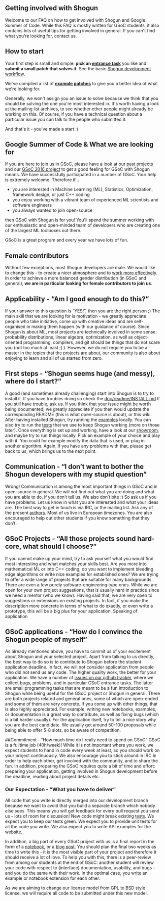 ## Getting involved with Shogun
Welcome to our FAQ on how to get involved with Shogun and Google Summer of Code. While this FAQ is mostly written for GSoC students, it also contains lots of useful tips for getting involved in general. If you can't find what you're looking for, contact us. 

## How to start
Your first step is small and simple: **pick an [entrance task](https://github.com/shogun-toolbox/shogun/issues?q=is%3Aopen+is%3Aissue+label%3Aentrance)** you like and **submit a small patch that solves it**. See the basic [Shogun development workflow](Developing-Shogun).

We've compiled a list of [**example patches**](GSoC-2016-example-patches) to give you a better idea of what we're looking for.

Generally, we won't assign you an issue to solve because we think that you should be solving the one you're most interested in. It's worth having a look at the mailing list archives, to see whether other people might already be working on this. Of course, if you have a technical question about a particular issue you can talk to the people who submitted it. 

And that's it - you've made a start :)

## Google Summer of Code & What we are looking for
If you are here to join us in GSoC, please have a look at our [past projects](GSoC-follow-up-blog-posts) and our [GSoC 2016 project](Google%20Summer%20of%20Code%202016%20Projects) to get a good feeling for GSoC with Shogun means.
We have successfully participated in a number of GSoC. Your help is extremely welcome. Therefore if...

 * you are interested in Machine Learning (ML), Statistics, Optimization, framework design, or just C++ coding
 * you enjoy working with a vibrant team of experienced ML scientists and software engineers
 * you always wanted to join open-source 

then GSoC with Shogun is for you! You'll spend the summer working with our enthusiastic and open-minded team of developers who are creating one of the largest ML toolboxes out there.

GSoC is a great program and every year we have lots of fun.

## Female contributors
Without few exceptions, most Shogun developers are male. We would like to change this - to create a nicer atmosphere and to [work more effectively](http://www.nytimes.com/2015/01/18/opinion/sunday/why-some-teams-are-smarter-than-others.html?_r=0). In order to achieve a more balanced gender distribution (in GSoC and general), **we are in particular looking for female contributors to join us**.

## Applicability - “Am I good enough to do this?”
If your answer to this question is “YES!”, then you are the right person ;) The main skill that we are looking for is motivation - we greatly appreciate people who take initiative, come up with creative ideas and are self-organised in making them happen (with our guidance of course). Since Shogun is about ML, most projects are technically involved in some sense: probability distributions, linear algebra, optimization, as well as object-oriented programming, compilers, and git should be things that do not scare you (not too much at least ;) ). However, we do not require you to be a master in the topics that the projects are about, our community is also about enjoying to learn and all of us started from zero.

## First steps - “Shogun seems huge (and messy), where do I start?”
A good (and sometimes already challenging) start into Shogun is to try to install it. If you have troubles doing so check the [doc/readme/INSTALL.md](https://github.com/shogun-toolbox/docs/blob/master/INSTALL.md) If you still have trouble, ask us. If you think that your issue might be worth being documented, we greatly appreciate if you then would update the corresponding README (this is what open-source is about), or this wiki. After having installed Shogun, try running the [examples](http://shogun.ml/examples) locally. You can also try to run the [tests](Testing) that we use to keep Shogun working (more on those later). Once everything is set up and working, have a look at our [showroom](http://shogun.ml/showroom), and maybe try to run things locally. Pick an example of your choice and play with it. You could for example modify the data that is used, or plug in another algorithm. Again, if you have any problems with that, please get back to us, which brings us to the next point.

## Communication - “I don’t want to bother the Shogun developers with my stupid question”
Wrong! Communication is among the most important things in GSoC and in open-source in general. We will not find out what you are doing and what you are able to do, if you don’t tell us. We also don’t bite :) So ask us if you have problems. Let us know in what you are interested and what your ideas are. The best way to get in touch is via IRC, or the mailing list. Ask any of the present [authors](AUTHORS). Most of us live in European timezones. You are also encouraged to help out other students if you know something that they don’t.

## GSoC Projects - “All those projects sound hard-core, what should I choose?”
If you cannot make up your mind, try to ask yourself what you would find most interesting and what matches your skills best. Are you more into mathematical ML or into C++ coding, do you want to implement bleeding edge algorithms or write nice examples for established ones? We are trying to offer a wide range of projects that are suitable for many backgrounds. There are even a few purely software-engineering type ones. While we are open for your own project suggestions, that is usually hard in practice since we need a mentor (who we know). Having said that, we are very open to suggestions or extensions on existing projects. In fact, if you make the description more concrete in terms of what to do exactly, or even write a prototype, this will be a big plus for your application. Speaking of application

## GSoC applications - “How do I convince the Shogun people of myself”
As already mentioned above, you have to commit us of your excitement about Shogun and your selected project. Apart from talking to us directly, the best way to do so is to contribute to Shogun before the student application deadline. In fact, we will not consider application from people who did not send us any code. The higher quality work, the better for your application. We have a number of [issues on our github tracker](https://github.com/shogun-toolbox/shogun/issues), where we collect bugs, problems, and in particular GSoC entrance tasks. The latter are small programming tasks that are meant to be a fun introduction to Shogun while being useful for the GSoC project or Shogun in general. There are both projects related and general ones, some of which are open-ended and some of them are very concrete. If you come up with other things, that is also highly appreciated. For example, writing new notebooks, examples, or documentation is a great way to contribute, as well as fixing bugs (which is a bit harder usually). For the application itself, try to tell a nice story why you are the best candidate. We usually get around 50-100 proposals while being able to offer 5-8 slots, so be aware of competition.

##Commitment - “How much time do I really need to spend on GSoC”
GSoC is a fulltime job (40h/week)! While it is not important where you work, we expect students to hand in code every week at least, so you should work on your project continuously. We also encourage you to stick around in IRC in order to help each other, get involved with the community, and to share the fun. In addition, preparing the GSoC requires quite a bit of time and effort: preparing your application, getting involved in Shogun development before the deadline, reading about project details etc.

### Our Expectation - “What you have to deliver”
All code that you write is directly merged into our development branch because we want to avoid that you build a separate branch which nobody else sees. This means you will get feedback for every pull request you send us - lots of room for discussion!    New code might break existing [tests](Testing). We expect you to keep our tests green. We expect you to provide unit tests for all the code you write. We also expect you to write API examples for the website.

In addition, a big part of every GSoC project with us is a final report in the form of a [notebook](http://shogun.ml/showroom), or a [blog post](GSoC-follow-up-blog-posts). You should plan the final two weeks as time to write this - it is the most visible part of your project and therefore it should receive a lot of love. To help you with this, there is a peer-review from among our students at the end of GSoC: another student will review your code with respect to (interface) documentation, usability, and bugs - and you do the same with their work. In the optimal case, you write an example or notebook extension for each other. 

As we are aiming to change our license model from GPL to BSD style license, we will require all code to be submitted under this new model.